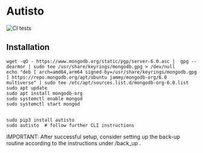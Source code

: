 # Autisto
![CI tests](https://github.com/github/docs/actions/workflows/test.yml/badge.svg)
## Installation
```
wget -qO - https://www.mongodb.org/static/pgp/server-6.0.asc |  gpg --dearmor | sudo tee /usr/share/keyrings/mongodb.gpg > /dev/null
echo "deb [ arch=amd64,arm64 signed-by=/usr/share/keyrings/mongodb.gpg ] https://repo.mongodb.org/apt/ubuntu jammy/mongodb-org/6.0 multiverse" | sudo tee /etc/apt/sources.list.d/mongodb-org-6.0.list
sudo apt update
sudo apt install mongodb-org
sudo systemctl enable mongod
sudo systemctl start mongod


sudo pip3 install autisto
sudo autisto  # follow further CLI instructions
```
IMPORTANT: After successful setup, consider setting up the back-up routine according to the instructions under /back_up .
